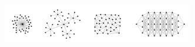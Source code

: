 <div align="center">
  <a href="https://nanotheatre.github.io/">
    <img src="digital-intelligence-1.png">
  </a>
</div>


